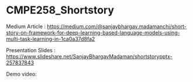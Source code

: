 # CMPE258_Shortstory

Medium Article : https://medium.com/@sanjaybhargav.madamanchi/short-story-on-framework-for-deep-learning-based-language-models-using-multi-task-learning-in-1ca0a37d8fa2

Presentation Slides : https://www.slideshare.net/SanjayBhargavMadaman/shortstorypptx-257837843

Demo video: 
